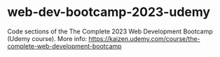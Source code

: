 # web-dev-bootcamp-2023-udemy

Code sections of the The Complete 2023 Web Development Bootcamp (Udemy course).
More info: https://kaizen.udemy.com/course/the-complete-web-development-bootcamp
